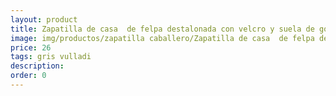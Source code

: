 ```yaml
---
layout: product
title: Zapatilla de casa  de felpa destalonada con velcro y suela de goma 
image: img/productos/zapatilla caballero/Zapatilla de casa  de felpa destalonada con velcro y suela de goma =26 =gris vulladi.webp
price: 26 
tags: gris vulladi
description: 
order: 0
---
```

